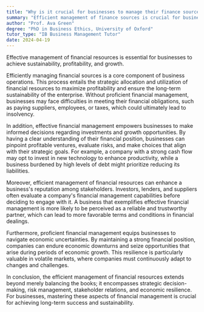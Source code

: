 ```yaml
---
title: "Why is it crucial for businesses to manage their finance sources efficiently?"
summary: "Efficient management of finance sources is crucial for businesses to ensure sustainability, profitability, and growth."
author: "Prof. Ava Green"
degree: "PhD in Business Ethics, University of Oxford"
tutor_type: "IB Business Management Tutor"
date: 2024-04-19
---
```


Effective management of financial resources is essential for businesses to achieve sustainability, profitability, and growth.

Efficiently managing financial sources is a core component of business operations. This process entails the strategic allocation and utilization of financial resources to maximize profitability and ensure the long-term sustainability of the enterprise. Without proficient financial management, businesses may face difficulties in meeting their financial obligations, such as paying suppliers, employees, or taxes, which could ultimately lead to insolvency.

In addition, effective financial management empowers businesses to make informed decisions regarding investments and growth opportunities. By having a clear understanding of their financial position, businesses can pinpoint profitable ventures, evaluate risks, and make choices that align with their strategic goals. For example, a company with a strong cash flow may opt to invest in new technology to enhance productivity, while a business burdened by high levels of debt might prioritize reducing its liabilities.

Moreover, efficient management of financial resources can enhance a business's reputation among stakeholders. Investors, lenders, and suppliers often evaluate a company's financial management capabilities before deciding to engage with it. A business that exemplifies effective financial management is more likely to be perceived as a reliable and trustworthy partner, which can lead to more favorable terms and conditions in financial dealings.

Furthermore, proficient financial management equips businesses to navigate economic uncertainties. By maintaining a strong financial position, companies can endure economic downturns and seize opportunities that arise during periods of economic growth. This resilience is particularly valuable in volatile markets, where companies must continuously adapt to changes and challenges.

In conclusion, the efficient management of financial resources extends beyond merely balancing the books; it encompasses strategic decision-making, risk management, stakeholder relations, and economic resilience. For businesses, mastering these aspects of financial management is crucial for achieving long-term success and sustainability.
    